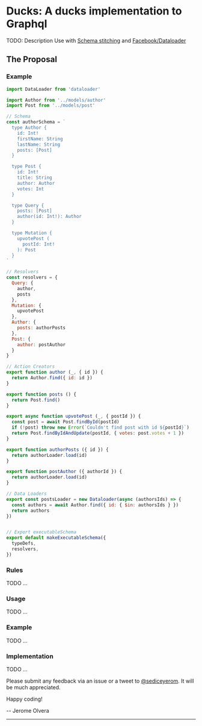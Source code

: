 # Ducks: A ducks implementation to Graphql

TODO: Description
Use with [Schema stitching](https://www.apollographql.com/docs/graphql-tools/schema-stitching.html)
and [Facebook/Dataloader](https://github.com/facebook/dataloader)

## The Proposal

### Example

```javascript
import DataLoader from 'dataloader'

import Author from '../models/author'
import Post from '../models/post'

// Schema
const authorSchema = `
  type Author {
    id: Int!
    firstName: String
    lastName: String
    posts: [Post]
  }

  type Post {
    id: Int!
    title: String
    author: Author
    votes: Int
  }

  type Query {
    posts: [Post]
    author(id: Int!): Author
  }

  type Mutation {
    upvotePost (
      postId: Int!
    ): Post
  }
`

// Resolvers
const resolvers = {
  Query: {
    author,
    posts
  },
  Mutation: {
    upvotePost
  },
  Author: {
    posts: authorPosts
  },
  Post: {
    author: postAuthor
  }
}

// Action Creators
export function author (_, { id }) {
  return Author.find({ id: id })
}

export function posts () {
  return Post.find()
}

export async function upvotePost (_, { postId }) {
  const post = await Post.findById(postId)
  if (!post) throw new Error(`Couldn't find post with id ${postId}`)
  return Post.findByIdAndUpdate(postId, { votes: post.votes + 1 })
}

export function authorPosts ({ id }) {
  return authorLoader.load(id)
}

export function postAuthor ({ authorId }) {
  return authorLoader.load(id)
}

// Data Loaders
export const postsLoader = new Dataloader(async (authorsIds) => {
  const authors = await Author.find({ id: { $in: authorsIds } })
  return authors
})


// Export executableSchema
export default makeExecutableSchema({
  typeDefs,
  resolvers,
})

```
### Rules

TODO ...

### Usage

TODO ...

### Example

TODO ...

### Implementation

TODO ...

Please submit any feedback via an issue or a tweet to [@sediceyerom](https://twitter.com/sediceyerom). It will be much appreciated.

Happy coding!

-- Jerome Olvera

---
